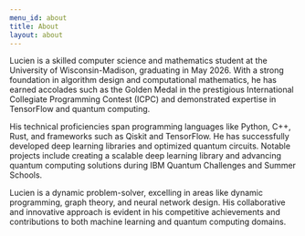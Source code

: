 ```yaml
---
menu_id: about
title: About
layout: about
---
```


Lucien is a skilled computer science and mathematics student at the University of Wisconsin-Madison, graduating in May 2026. With a strong foundation in algorithm design and computational mathematics, he has earned accolades such as the Golden Medal in the prestigious International Collegiate Programming Contest (ICPC) and demonstrated expertise in TensorFlow and quantum computing.

His technical proficiencies span programming languages like Python, C++, Rust, and frameworks such as Qiskit and TensorFlow. He has successfully developed deep learning libraries and optimized quantum circuits. Notable projects include creating a scalable deep learning library and advancing quantum computing solutions during IBM Quantum Challenges and Summer Schools.

Lucien is a dynamic problem-solver, excelling in areas like dynamic programming, graph theory, and neural network design. His collaborative and innovative approach is evident in his competitive achievements and contributions to both machine learning and quantum computing domains.
